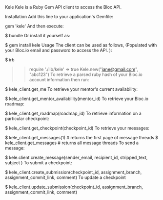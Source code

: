Kele
Kele is a Ruby Gem API client to access the Bloc API.

Installation
Add this line to your application's Gemfile:

gem 'kele'
And then execute:

$ bundle
Or install it yourself as:

$ gem install kele
Usage
The client can be used as follows, (Populated with your Bloc.io email and password to access the API. ):

$ irb
>> require './lib/kele'
=> true
>> Kele.new("jane@gmail.com", "abc123")
To retrieve a parsed ruby hash of your Bloc.io account information then run:

$ kele_client.get_me
To retrieve your mentor's current availability:

$ kele_client.get_mentor_availability(mentor_id)
To retrieve your Bloc.io roadmap:

$ kele_client.get_roadmap(roadmap_id)
To retrieve information on a particular checkpoint:

$ kele_client.get_checkpoint(checkpoint_id)
To retrieve your messages:

$ kele_client.get_messages(1) # returns the first page of message threads
$ kele_client.get_messages # returns all message threads
To send a message:

$ kele.client.create_message(sender_email, recipient_id, stripped_text, subject )
To submit a checkpoint:

$ kele_client.create_submission(checkpoint_id, assignment_branch, assignment_commit_link, comment)
To update a checkpoint

$ kele_client.update_submission(checkpoint_id, assignment_branch, assignment_commit_link, comment)
